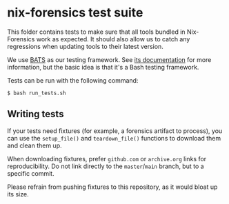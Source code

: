 # nix-forensics test suite

This folder contains tests to make sure that all tools bundled in Nix-Forensics work as expected. It should also allow us to catch any regressions when updating tools to their latest version.

We use [BATS](https://github.com/bats-core/bats-core) as our testing framework. See [its documentation](https://bats-core.readthedocs.io/en/stable/index.html) for more information, but the basic idea is that it's a Bash testing framework.

Tests can be run with the following command:

```
$ bash run_tests.sh
```

## Writing tests

If your tests need fixtures (for example, a forensics artifact to process), you can use the `setup_file()` and `teardown_file()` functions to download them and clean them up.

When downloading fixtures, prefer `github.com` or `archive.org` links for reproducibility. Do not link directly to the `master`/`main` branch, but to a specific commit.

Please refrain from pushing fixtures to this repository, as it would bloat up its size.
